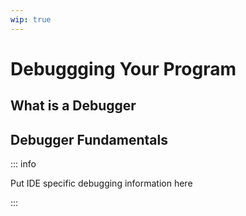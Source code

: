 ```yaml
---
wip: true
---
```


# Debuggging Your Program

## What is a Debugger

## Debugger Fundamentals

::: info

Put IDE specific debugging information here

:::

